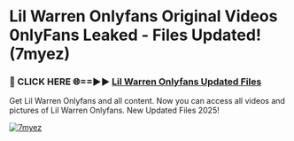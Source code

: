 # Lil Warren Onlyfans Original Videos 0nlyFans Leaked - Files Updated! (7myez)

<h3>🔴 CLICK HERE 🌐==►► <a href="https://tinyurl.com/4seja8ks" rel="nofollow">Lil Warren Onlyfans Updated Files</a></h3>

Get Lil Warren Onlyfans and all content. Now you can access all videos and pictures of Lil Warren Onlyfans. New Updated Files 2025!

[![7myez](https://i.imgur.com/EWjZXRe.gif)](https://tinyurl.com/4seja8ks)
